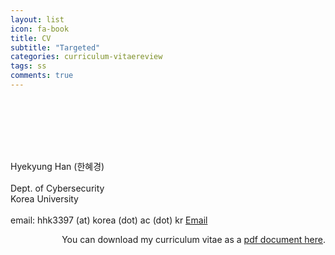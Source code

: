 ```yaml
---  
layout: list
icon: fa-book
title: CV  
subtitle: "Targeted"  
categories: curriculum-vitaereview  
tags: ss
comments: true  
---  
```


<header>
  </header>

<div class="row margin-minus padding0">
  <div class="3u 12u$(mobile) margin0">
    <a href="#" class="image fit"><img src="{{ 'assets/img/me.jpg' | relative_url }}" alt="" /></a>
    <header>
    </header>
  </div>
  <div class="4u 12u$(mobile)" align="left">
    <name-bold>Hyekyung Han (한혜경)</name-bold><br><br>
      Dept. of Cybersecurity <br>
      Korea University <br><br>
      email: hhk3397 (at) korea (dot) ac (dot) kr
      <a href="mailto:hhk3397@korea.ac.kr" class="icon fa-envelope"><span class="label">Email</span></a>
  </div>
</div>
<div>
  <p align="right">
    You can download my curriculum vitae as a <a class=aboutme href="assets/files/test.pdf">pdf document here</a>.
  </p>
</div>
